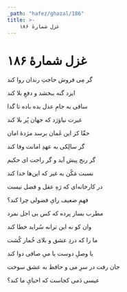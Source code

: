 ```yaml
---
_path: "hafez/ghazal/186"
title: >-
    غزل شمارهٔ ۱۸۶
---
```

# غزل شمارهٔ ۱۸۶

<div class="b" id="bn1"><div class="m1"><p>گر مِی فروش حاجتِ رندان روا کند</p></div>
<div class="m2"><p>ایزد گنه ببخشد و دفعِ بلا کند</p></div></div>
<div class="b" id="bn2"><div class="m1"><p>ساقی به جامِ عدل بده باده تا گدا</p></div>
<div class="m2"><p>غیرت نیاوَرَد که جهان پُر بلا کند</p></div></div>
<div class="b" id="bn3"><div class="m1"><p>حقّا کز این غَمان برسد مژدهٔ امان</p></div>
<div class="m2"><p>گر سالِکی به عهدِ امانت وفا کند</p></div></div>
<div class="b" id="bn4"><div class="m1"><p>گر رنج پیش آید و گر راحت ای حکیم</p></div>
<div class="m2"><p>نسبت مَکُن به غیر که این‌ها خدا کند</p></div></div>
<div class="b" id="bn5"><div class="m1"><p>در کارخانه‌ای که رَهِ عقل و فضل نیست</p></div>
<div class="m2"><p>فهمِ ضعیف رایِ فضولی چرا کند؟</p></div></div>
<div class="b" id="bn6"><div class="m1"><p>مطرب بساز پرده که کس بی اجل نمرد</p></div>
<div class="m2"><p>وان کو نه این ترانه سُراید خطا کند</p></div></div>
<div class="b" id="bn7"><div class="m1"><p>ما را که دردِ عشق و بلای خُمار کُشت</p></div>
<div class="m2"><p>یا وصلِ دوست یا میِ صافی دوا کند</p></div></div>
<div class="b" id="bn8"><div class="m1"><p>جان رفت در سرِ می و حافظ به عشق سوخت</p></div>
<div class="m2"><p>عیسی دَمی کجاست که احیایِ ما کند؟</p></div></div>
